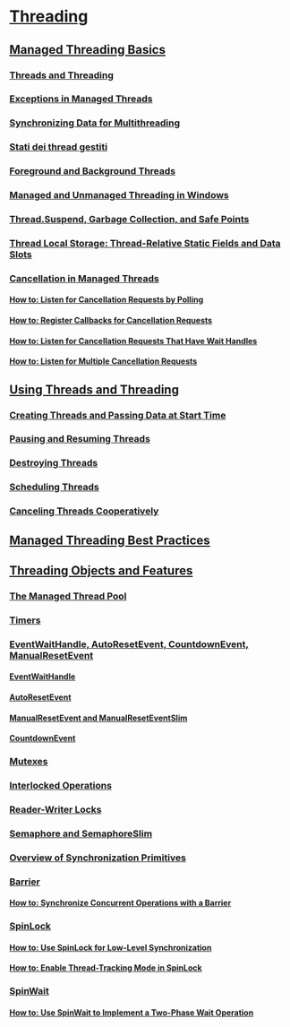 # [Threading](index.md)
## [Managed Threading Basics](managed-threading-basics.md)
### [Threads and Threading](threads-and-threading.md)
### [Exceptions in Managed Threads](exceptions-in-managed-threads.md)
### [Synchronizing Data for Multithreading](synchronizing-data-for-multithreading.md)
### [Stati dei thread gestiti](managed-thread-states.md)
### [Foreground and Background Threads](foreground-and-background-threads.md)
### [Managed and Unmanaged Threading in Windows](managed-and-unmanaged-threading-in-windows.md)
### [Thread.Suspend, Garbage Collection, and Safe Points](thread-suspend-garbage-collection-and-safe-points.md)
### [Thread Local Storage: Thread-Relative Static Fields and Data Slots](thread-local-storage-thread-relative-static-fields-and-data-slots.md)
### [Cancellation in Managed Threads](cancellation-in-managed-threads.md)
#### [How to: Listen for Cancellation Requests by Polling](how-to-listen-for-cancellation-requests-by-polling.md)
#### [How to: Register Callbacks for Cancellation Requests](how-to-register-callbacks-for-cancellation-requests.md)
#### [How to: Listen for Cancellation Requests That Have Wait Handles](how-to-listen-for-cancellation-requests-that-have-wait-handles.md)
#### [How to: Listen for Multiple Cancellation Requests](how-to-listen-for-multiple-cancellation-requests.md)
## [Using Threads and Threading](using-threads-and-threading.md)
### [Creating Threads and Passing Data at Start Time](creating-threads-and-passing-data-at-start-time.md)
### [Pausing and Resuming Threads](pausing-and-resuming-threads.md)
### [Destroying Threads](destroying-threads.md)
### [Scheduling Threads](scheduling-threads.md)
### [Canceling Threads Cooperatively](canceling-threads-cooperatively.md)
## [Managed Threading Best Practices](managed-threading-best-practices.md)
## [Threading Objects and Features](threading-objects-and-features.md)
### [The Managed Thread Pool](the-managed-thread-pool.md)
### [Timers](timers.md)
### [EventWaitHandle, AutoResetEvent, CountdownEvent, ManualResetEvent](eventwaithandle-autoresetevent-countdownevent-manualresetevent.md)
#### [EventWaitHandle](eventwaithandle.md)
#### [AutoResetEvent](autoresetevent.md)
#### [ManualResetEvent and ManualResetEventSlim](manualresetevent-and-manualreseteventslim.md)
#### [CountdownEvent](countdownevent.md)
### [Mutexes](mutexes.md)
### [Interlocked Operations](interlocked-operations.md)
### [Reader-Writer Locks](reader-writer-locks.md)
### [Semaphore and SemaphoreSlim](semaphore-and-semaphoreslim.md)
### [Overview of Synchronization Primitives](overview-of-synchronization-primitives.md)
### [Barrier](barrier.md)
#### [How to: Synchronize Concurrent Operations with a Barrier](how-to-synchronize-concurrent-operations-with-a-barrier.md)
### [SpinLock](spinlock.md)
#### [How to: Use SpinLock for Low-Level Synchronization](how-to-use-spinlock-for-low-level-synchronization.md)
#### [How to: Enable Thread-Tracking Mode in SpinLock](how-to-enable-thread-tracking-mode-in-spinlock.md)
### [SpinWait](spinwait.md)
#### [How to: Use SpinWait to Implement a Two-Phase Wait Operation](how-to-use-spinwait-to-implement-a-two-phase-wait-operation.md)
